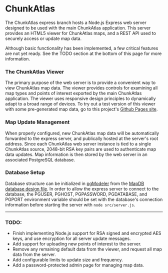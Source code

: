 # ChunkAtlas
The ChunkAtlas express branch hosts a Node.js Express web server designed to be used with the main ChunkAtlas application. This server provides an HTML5 viewer for ChunkAtlas maps, and a REST API used to securely access or update map data.

Although basic functionality has been implemented, a few critical features are not yet ready. See the TODO section at the bottom of this page for more information.

### The ChunkAtlas Viewer
The primary purpose of the web server is to provide a convenient way to view ChunkAtlas map data. The viewer provides controls for examining all map types and points of interest exported by the main ChunkAtlas application. The viewer uses responsive design principles to dynamically adapt to a broad range of devices. To try out a test version of this viewer with some pre-generated map data, go to this project's [Github Pages site](https://centuryglass.github.io/ChunkAtlas).

### Map Update Management
When properly configured, new ChunkAtlas map data will be automatically forwarded to the express server, and publically hosted at the server's root address. Since each ChunkAtlas web server instance is tied to a single ChunkAtlas source, 2048-bit RSA key pairs are used to authenticate map data updates. Map information is then stored by the web server in an associated PostgreSQL database.

### Database Setup
Database structure can be initialized in [pgModeler](https://pgmodeler.io/) from the [MapDB database design file](database/MapDB.dbm). In order to allow the express server to connect to the database, the PGUSER, PGHOST, PGPASSWORD, PGDATABASE, and PGPORT environment variable should be set with the database's connection information before starting the server with `node src/server.js`.

---

### TODO:
 - Finish implementing Node.js support for RSA signed and encrypted AES keys, and use encryption for all server update messages.
 - Add support for uploading new points of interest to the server.
 - Remove any remaining default data from the viewer, and request all map data from the server.
 - Add configurable limits to update size and frequency.
 - Add a password-protected admin page for managing map data.
